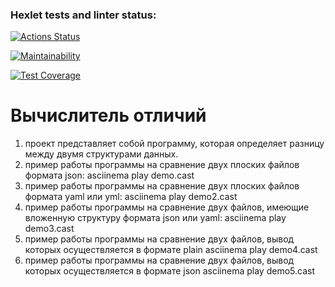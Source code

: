 ### Hexlet tests and linter status:
[![Actions Status](https://github.com/Anatoliy2610/python-project-50/actions/workflows/hexlet-check.yml/badge.svg)](https://github.com/Anatoliy2610/python-project-50/actions)

[![Maintainability](https://api.codeclimate.com/v1/badges/6798f68cade64214cb0f/maintainability)](https://codeclimate.com/github/Anatoliy2610/python-project-50/maintainability)

[![Test Coverage](https://api.codeclimate.com/v1/badges/6798f68cade64214cb0f/test_coverage)](https://codeclimate.com/github/Anatoliy2610/python-project-50/test_coverage)

# Вычислитель отличий
1. проект представляет собой программу, которая определяет разницу между двумя структурами данных.
2. пример работы программы на сравнение двух плоских файлов формата json:
asciinema play demo.cast
3. пример работы программы на сравнение двух плоских файлов формата yaml или yml:
asciinema play demo2.cast
4. пример работы программы на сравнение двух файлов, имеющие вложенную структуру формата json или yaml:
asciinema play demo3.cast
5. пример работы программы на сравнение двух файлов, вывод которых осуществляется в формате plain
asciinema play demo4.cast
6. пример работы программы на сравнение двух файлов, вывод которых осуществляется в формате json
asciinema play demo5.cast